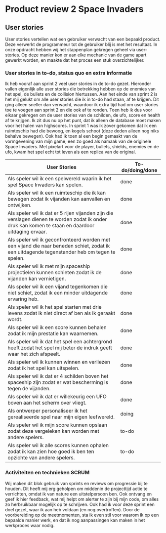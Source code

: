 # Product review 2 Space Invaders

## User stories
User stories vertellen wat een gebruiker verwacht van een bepaald product. Deze verwerkt de programmeur tot de gebruiker blij is met het resultaat. In onze opdracht hebben wij het stappenplan gekregen geheel via user-stories. Op deze manier kon er aan elke mechanic van de game apart gewerkt worden, en maakte dat het proces een stuk overzichtelijker. 

### User stories in to-do, status quo en extra informatie
Ik heb vooraf aan sprint 2 veel user stories in de to-do gezet. Hieronder vallen eigenlijk alle user stories die betrekking hebben op de enemies van het spel, de bullets en de collision hiertussen. Aan het einde van sprint 2 is het mij gelukt om alle user stories die ik in to-do had staan, af te krijgen. Dit ging alleen sneller dan verwacht, waardoor ik extra tijd had om user stories toe te voegen aan sprint 2 en die ook af te ronden. Toen heb ik dus voor elkaar gekregen om de user stories van de schilden, de ufo, score en health af te krijgen. Ik zit dus nu op het punt, dat ik alleen de database moet maken voor het halen van highscores. In sprint 1 was ik zover gekomen dat ik een ruimteschip had die bewoog, en kogels schoot (deze deden alleen nog niks behalve bewegen). Ook had ik toen al een begin gemaakt van de vormgevening van mijn game; een zo goed als namaak van de originele Space Invaders. Met pixelart voor de player, bullets, shields, enemies en de ufo, kwam het spel echt tot leven als een replica van de original.

User Stories | To-do/doing/done
-------------|------------------
Als speler wil ik een spelwereld waarin ik het spel Space Invaders kan spelen.|done 
Als speler wil ik een ruimteschip die ik kan bewegen zodat ik vijanden kan aanvallen en ontwijken.|done
Als speler wil ik dat er 5 rijen vijanden zijn die verslagen dienen te worden zodat ik onder druk kan komen te staan en daardoor uitdaging ervaar.|done
Als speler wil ik geconfronteerd worden met een vijand die naar beneden schiet, zodat ik een uitdagende tegenstander heb om tegen te spelen.|done
Als speler wil ik met mijn spaceship projectielen kunnen schieten zodat ik de vijanden kan vernietigen.|done
Als speler wil ik een vijand tegenkomen die niet schiet, zodat ik een minder uitdagende ervaring heb.|done
Als speler wil ik het spel starten met drie levens zodat ik niet direct af ben als ik geraakt wordt.|done
Als speler wil ik een score kunnen behalen zodat ik mijn prestatie kan waarnemen.|done
Als speler wil ik dat het spel een achtergrond heeft zodat het spel mij beter de indruk geeft waar het zich afspeelt.|done
Als speler wil ik kunnen winnen en verliezen zodat ik het spel kan uitspelen. |done
Als speler wil ik dat er 4 schilden boven het spaceship zijn zodat er wat bescherming is tegen de vijanden.|done
Als speler wil ik dat er willekeurig een UFO boven aan het scherm over vliegt.|done
Als ontwerper personaliseer ik het gerealiseerde spel naar mijn eigen leefwereld.|doing
Als speler wil ik mijn score kunnen opslaan zodat deze vergeleken kan worden met andere spelers.|to-do
Als speler wil ik alle scores kunnen ophalen zodat ik kan zien hoe goed ik ben ten opzichte van andere spelers.|to-do

### Activiteiten en technieken SCRUM
Wij maken dit blok gebruik van sprints en reviews om progressie bij te houden. Dit heeft mij erg geholpen om middenin de projecttijd actie te verrichten, omdat ik van nature een uitstelpersoon ben. Ook ontvang en geef ik hier feedback, wat mij helpt om alerter te zijn bij mijn code, om alles zo herbruikbaar mogelijk op te schrijven. Ook had ik voor deze sprint een doel gezet, waar ik aan heb voldaan (en nog overtroffen). Door de voorbereiding op de meetmomenten, sta ik even stil voor waarom ik op een bepaalde manier werk, en dat ik nog aanpassingen kan maken in het werkproces waar nodig. 